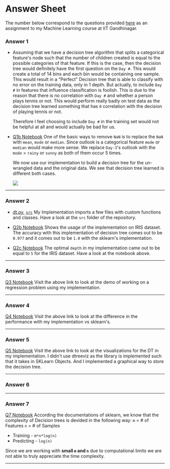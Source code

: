 # Answer Sheet
The number below correspond to the questions provided [here](https://nipunbatra.github.io/teaching/ml-spring-19/hw/1.pdf) as an assignment to my Machine Learning course at IIT Gandhinagar.

### Answer 1

* Assuming that we have a decision tree algorithm that splits a categorical feature's node such that the number of children created is equal to the possible categories of that feature. If this is the case, then the decision tree would definitely have the first question on the `Day #`. This would create a total of 14 bins and each bin would be containing one sample.
This would result in a "Perfect" Decision tree that is able to classify with no error on the training data, only in 1 depth.
But actually, to include `Day #` in features that influence classification is foolish. This is due to the reason that there is no correlation with ``Day #`` and whether a person plays tennis or not. This would perform really badly on test data as the decision tree learned something that has `0` correlation with the decision of playing tennis or not.

    Therefore I feel choosing to include `Day #` in the training set would not be helpful at all and would actually be bad for us.

* [Q1b Notebook](https://github.com/k0pch4/decision-trees/blob/master/src/q1b.ipynb)
One of the basic ways to remove `NaN` is to replace the `NaN` with `mean`, `mode` or `median`. Since outlook is a categorical feature `mode` or `median` would make more sense.
We replace ``Day-3``'s outlook with the `mode` = `rainy` or `sunny` as both of them occur 5 times.

    We now use our implementation to build a decision tree for the un-wrangled data and the original data. We see that decision tree learned is different both cases.

    ![](https://i.imgur.com/Xw8luj9.png)

---

### Answer 2

* [dt.py](https://github.com/k0pch4/decision-trees/blob/master/src/dt.py), [`src`](https://github.com/k0pch4/decision-trees/tree/master/src)
My Implementation imports a few files with custom functions and classes. Have a look at the `src` folder of the repository.

* [Q2b Notebook](https://github.com/k0pch4/decision-trees/blob/master/src/q2b.ipynb)
Shows the usage of the implementation on IRIS dataset. The accuracy with this implementation of decision tree comes out to be `0.977` and it comes out to be `1.0` with the sklearn's implementation.

* [Q2c Notebook](https://github.com/k0pch4/decision-trees/blob/master/src/q2c.ipynb)
The optimal ``depth`` in my implementation came out to be equal to `5` for the IRIS dataset. Have a look at the notebook above.

---

### Answer 3

[Q3 Notebook](https://github.com/k0pch4/decision-trees/blob/master/src/q3.ipynb)
Visit the above link to look at the demo of working on a regression problem using my implementation.

---

### Answer 4

[Q4 Notebook](https://github.com/k0pch4/decision-trees/blob/master/src/q4.ipynb)
Visit the above link to look at the difference in the performance with my implementation vs sklearn's.

---

### Answer 5

[Q5 Notebook](https://github.com/k0pch4/decision-trees/blob/master/src/q4.ipynb)
Visit the above link to look at the visualizations for the DT in my implementation.
I didn't use dtreeviz as the library is implemented such that it takes in SKLearn Objects. And I implemented a graphical way to store the decision tree.

---

### Answer 6

---

### Answer 7
[Q7 Notebook](https://github.com/k0pch4/decision-trees/blob/master/src/q7.ipynb)
According the documentations of sklearn, we know that the complexity of Decision trees is devided in the following way:
`m` = # of Features
`n` = # of Samples
* Training - `m*n*log(n)`
* Predicting - `log(n)`

Since we are working with **small `m` and `n`** due to computational limits we are not able to truly appreciate the time complexity.

---
